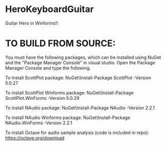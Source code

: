 # HeroKeyboardGuitar
Guitar Hero in Winforms!!

TO BUILD FROM SOURCE:
=====================
You must have the following packages, which can be installed using NuGet and the "Package Manager Console" in visual studio. Open the Package Manager Console and type the following.

To install ScottPlot package:
  NuGet\Install-Package ScottPlot -Version 5.0.27

To install ScottPlot Winforms package:
  NuGet\Install-Package ScottPlot.WinForms -Version 5.0.29

To install NAudio package:
  NuGet\Install-Package NAudio -Version 2.2.1

To install NAudio Winforms package:
  NuGet\Install-Package NAudio.WinForms -Version 2.2.1

To install Octave for audio sample analysis (code is included in repo):
  https://octave.org/download
